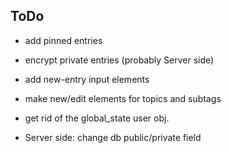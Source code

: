 

## ToDo

* add pinned entries

* encrypt private entries (probably Server side)

* add new-entry input elements

* make new/edit elements for topics and subtags

* get rid of the global_state user obj.


* Server side: change db public/private field

